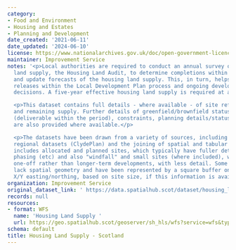 ```yaml
---
category:
- Food and Environment
- Housing and Estates
- Planning and Development
date_created: '2021-06-11'
date_updated: '2024-06-10'
license: https://www.nationalarchives.gov.uk/doc/open-government-licence/version/3/
maintainer: Improvement Service
notes: '<p>Local authorities are required to conduct an annual survey of the housing
  land supply, the Housing Land Audit, to determine completions within the timeframe
  and update forecasts of the housing land supply. This, in turn, helps inform land
  releases within the Local Development Plan process and ongoing development management
  decisions. A five-year effective housing land supply is required at all times.</p>

  <p>This dataset contains full details - where available - of site references, completions
  and remaining supply. Further details of greenfield/brownfield status, tenure, effectiveness
  (deliverable within the period), constraints, planning details/status and developer
  are also provided where available.</p>

  <p>The datasets have been drawn from a variety of sources, including comprehensive
  regional datasets (ClydePlan) and the joining of spatial and tabular data. This
  includes allocated and planned sites, which typically have fuller details of forecast
  phasing (etc) and also "windfall" and small sites (where included), which may be
  one-off rather than longer-term developments, with less detail. Some of these sites
  lack spatial geometry and have been represented by a square buffer on a recorded
  X/Y easting/northing, based on site size, if this information is available.</p>'
organization: Improvement Service
original_dataset_link: ' https://data.spatialhub.scot/dataset/housing_land_supply-is'
records: null
resources:
- format: WFS
  name: 'Housing Land Supply '
  url: https://geo.spatialhub.scot/geoserver/sh_hls/wfs?service=wfs&typeName=sh_hls:pub_hls
schema: default
title: Housing Land Supply - Scotland
---
```

